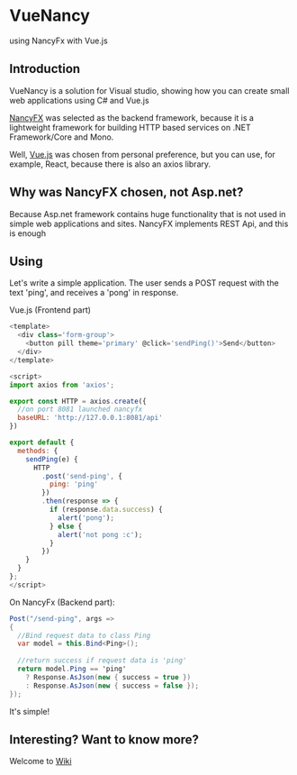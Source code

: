 # VueNancy
using NancyFx with Vue.js

## Introduction
VueNancy is a solution for Visual studio, showing how you can create small web applications using C# and Vue.js

[NancyFX](https://github.com/NancyFx/Nancy) was selected as the backend framework, because it is a lightweight framework for building HTTP based services on .NET Framework/Core and Mono.
  
Well, [Vue.js](https://github.com/vuejs/vue) was chosen from personal preference, but you can use, for example, React, because there is also an axios library.
  
## Why was NancyFX chosen, not Asp.net?
Because Asp.net framework contains huge functionality that is not used in simple web applications and sites.
NancyFX implements REST Api, and this is enough

## Using
Let's write a simple application. The user sends a POST request with the text 'ping', and receives a 'pong' in response.

Vue.js (Frontend part)
```js
<template>
  <div class='form-group'>
    <button pill theme='primary' @click='sendPing()'>Send</button>
  </div>
</template>

<script>
import axios from 'axios';

export const HTTP = axios.create({
  //on port 8081 launched nancyfx
  baseURL: 'http://127.0.0.1:8081/api'
})

export default {
  methods: {
    sendPing(e) {
      HTTP
        .post('send-ping', {
          ping: 'ping'
        })
        .then(response => {
          if (response.data.success) {
            alert('pong');
          } else {
            alert('not pong :c');
          }
        })
    }
  }
};
</script>
```

On NancyFx (Backend part):
```csharp
Post("/send-ping", args =>
{
  //Bind request data to class Ping
  var model = this.Bind<Ping>();
  
  //return success if request data is 'ping'
  return model.Ping == 'ping'
    ? Response.AsJson(new { success = true })
    : Response.AsJson(new { success = false });
});
```

It's simple!

## Interesting? Want to know more?
Welcome to [Wiki](https://github.com/kotC9/VueNancy/wiki)
